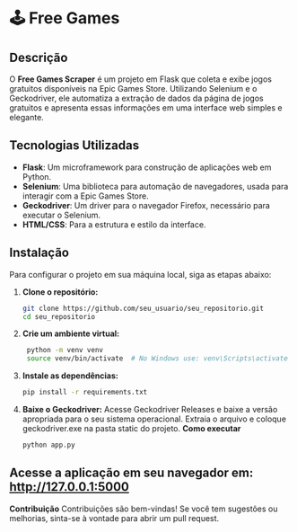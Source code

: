 # 🕹️ Free Games

## Descrição

O **Free Games Scraper** é um projeto em Flask que coleta e exibe jogos gratuitos disponíveis na Epic Games Store. Utilizando Selenium e o Geckodriver, ele automatiza a extração de dados da página de jogos gratuitos e apresenta essas informações em uma interface web simples e elegante.

## Tecnologias Utilizadas

- **Flask**: Um microframework para construção de aplicações web em Python.
- **Selenium**: Uma biblioteca para automação de navegadores, usada para interagir com a Epic Games Store.
- **Geckodriver**: Um driver para o navegador Firefox, necessário para executar o Selenium.
- **HTML/CSS**: Para a estrutura e estilo da interface.

## Instalação

Para configurar o projeto em sua máquina local, siga as etapas abaixo:

1. **Clone o repositório:**
   ```bash
   git clone https://github.com/seu_usuario/seu_repositorio.git
   cd seu_repositorio
2. **Crie um ambiente virtual:**

   ```bash
    python -m venv venv
    source venv/bin/activate  # No Windows use: venv\Scripts\activate
3. **Instale as dependências:**
    ```bash
    pip install -r requirements.txt
4. **Baixe o Geckodriver:**
    Acesse Geckodriver Releases e baixe a versão apropriada para o seu sistema operacional.
    Extraia o arquivo e coloque geckodriver.exe na pasta static do projeto.
**Como executar**
    ```bash
    python app.py
## Acesse a aplicação em seu navegador em: http://127.0.0.1:5000

**Contribuição**
Contribuições são bem-vindas! Se você tem sugestões ou melhorias, sinta-se à vontade para abrir um pull request.
